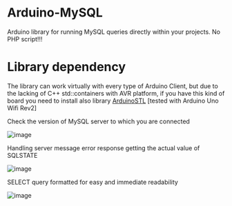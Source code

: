 # Arduino-MySQL
Arduino library for running MySQL queries directly within your projects. No PHP script!!!

# Library dependency
The library can work virtually with every type of Arduino Client, but due to the lacking of C++ std::containers with AVR platform, if you have this kind of board you need to install also library [ArduinoSTL](https://github.com/mike-matera/ArduinoSTL) [tested with Arduino Uno Wifi Rev2]


Check the version of MySQL server to which you are connected

![image](https://github.com/cotestatnt/Arduino-MySQL/assets/27758688/d1485052-7e84-4997-a960-773a2fde8c33)

Handling server message error response getting the actual value of SQLSTATE

![image](https://github.com/cotestatnt/Arduino-MySQL/assets/27758688/b4a2ad7a-5d76-43f9-9d7a-4fb03c4d1a0e)

SELECT query formatted for easy and immediate readability

![image](https://github.com/cotestatnt/Arduino-MySQL/assets/27758688/8dc04447-a774-4960-986b-73691c38d2dc)